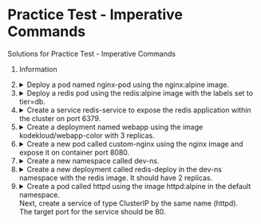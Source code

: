# Practice Test - Imperative Commands

Solutions for Practice Test - Imperative Commands

1. Information

2.  <details>
    <summary>Deploy a pod named nginx-pod using the nginx:alpine image.</summary>

    ```
    kubectl run nginx-pod --image=nginx:alpine
    ```
    </details>

3.  <details>
    <summary>Deploy a redis pod using the redis:alpine image with the labels set to tier=db.</summary>

    ```
    kubectl run redis --image=redis:alpine -l tier=db
    ```
    </details>

4.  <details>
    <summary>Create a service redis-service to expose the redis application within the cluster on port 6379.</summary>

    ```
    kubectl expose pod redis --port=6379 --name redis-service
    ```
    </details>

5.  <details>
    <summary>Create a deployment named webapp using the image kodekloud/webapp-color with 3 replicas.</summary>

    ```
    kubectl create deployment webapp --image=kodekloud/webapp-color --replicas=3
    ```
    </details>

6.  <details>
    <summary>Create a new pod called custom-nginx using the nginx image and expose it on container port 8080.</summary>

    ```
    kubectl run custom-nginx --image=nginx --port=8080
    ```
    </details>

7.  <details>
    <summary>Create a new namespace called dev-ns.</summary>

    ```
    kubectl create ns dev-ns
    ```
    </details>

8.  <details>
    <summary>Create a new deployment called redis-deploy in the dev-ns namespace with the redis image. It should have 2 replicas.</summary>

    ```
    kubectl create deployment redis-deploy -n dev-ns --image redis --replicas 2
    ```
    </details>

9.  <details>
    <summary>Create a pod called httpd using the image httpd:alpine in the default namespace.</br>Next, create a service of type ClusterIP by the same name (httpd).</br>The target port for the service should be 80.</summary>

    ```
    kubectl run httpd --image httpd:alpine --expose --port 80
    ```
    </details>


